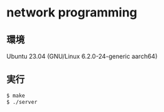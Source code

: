 # network programming

## 環境

Ubuntu 23.04 (GNU/Linux 6.2.0-24-generic aarch64)

## 実行

```sh
$ make
$ ./server
```

